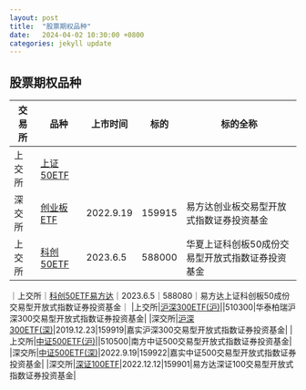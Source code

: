 ```yaml
---
layout: post
title:  "股票期权品种"
date:   2024-04-02 10:30:00 +0800
categories: jekyll update
---
```

## 股票期权品种
|交易所|品种|上市时间|标的|标的全称|
|---|---|---|---|---|
|上交所|[上证50ETF](http://www.sse.com.cn/assortment/options/contract/c/c_20230303_5717359.shtml)||||
|深交所|[创业板ETF](http://www.szse.cn/option/rules/optrules/t20220916_595887.html)|2022.9.19|159915|易方达创业板交易型开放式指数证券投资基金|
|上交所|[科创50ETF](http://www.sse.com.cn/assortment/options/contract/c/c_20230602_5722081.shtml)|2023.6.5|588000|华夏上证科创板50成份交易型开放式指数证券投资基金|
｜上交所｜[科创50ETF易方达](http://www.sse.com.cn/assortment/options/contract/c/c_20230602_5722082.shtml)｜2023.6.5｜588080｜易方达上证科创板50成份交易型开放式指数证券投资基金｜
|上交所|[沪深300ETF(沪)](http://www.sse.com.cn/assortment/options/contract/c/c_20230303_5717360.shtml)||510300|华泰柏瑞沪深300交易型开放式指数证券投资基金|
|深交所|[沪深300ETF(深)](http://www.szse.cn/option/rules/optrules/t20191219_572722.html)|2019.12.23|159919|嘉实沪深300交易型开放式指数证券投资基金|
|上交所|[中证500ETF(沪)](http://www.sse.com.cn/assortment/options/contract/c/c_20230303_5717361.shtml)||510500|南方中证500交易型开放式指数证券投资基金|
|深交所|[中证500ETF(深)](http://docs.static.szse.cn/www/disclosure/notice/general/W020220916721988540242.pdf)|2022.9.19|159922|嘉实中证500交易型开放式指数证券投资基金|
|深交所|[深证100ETF](http://www.szse.cn/option/rules/optrules/t20221209_597760.html)|2022.12.12|159901|易方达深证100交易型开放式指数证券投资基金|

